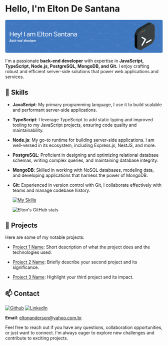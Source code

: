 # Hello, I'm Elton De Santana

![Profile Banner](https://github.com/eltonanderson/eltonanderson/blob/main/github-header-image.png)

I'm a passionate **back-end developer** with expertise in **JavaScript, TypeScript, Node.js, PostgreSQL, MongoDB, and Git.** I enjoy crafting robust and efficient server-side solutions that power web applications and services.

## 🔧 Skills

- **JavaScript**: My primary programming language, I use it to build scalable and performant server-side applications.

- **TypeScript**: I leverage TypeScript to add static typing and improved tooling to my JavaScript projects, ensuring code quality and maintainability.

- **Node.js**: My go-to runtime for building server-side applications. I am well-versed in its ecosystem, including Express.js, NestJS, and more.

- **PostgreSQL**: Proficient in designing and optimizing relational database schemas, writing complex queries, and maintaining database integrity.

- **MongoDB**: Skilled in working with NoSQL databases, modeling data, and developing applications that harness the power of MongoDB.

- **Git**: Experienced in version control with Git, I collaborate effectively with teams and manage codebase history.

  [![My Skills](https://skillicons.dev/icons?i=js,ts,nodejs,mongodb,postgres,docker,git,github)](https://www.linkedin.com/in/elton-santana-dev/)

  ![Elton's GitHub stats](https://github-readme-stats.vercel.app/api?username=eltonanderson&show_icons=true&theme=radical)

## 🌟 Projects

Here are some of my notable projects:

- [Project 1 Name](link_to_project_1): Short description of what the project does and the technologies used.

- [Project 2 Name](link_to_project_2): Briefly describe your second project and its significance.

- [Project 3 Name](link_to_project_3): Highlight your third project and its impact.

## 📫 Contact

[![Github](https://skillicons.dev/icons?i=github&theme=light)](https://github.com/eltonanderson)
[![LinkedIn](https://skillicons.dev/icons?i=linkedin&theme=light)](https://www.linkedin.com/in/elton-santana-dev/)

**Email**: eltonanderson@yahoo.com.br

Feel free to reach out if you have any questions, collaboration opportunities, or just want to connect. I'm always eager to explore new challenges and contribute to exciting projects.
